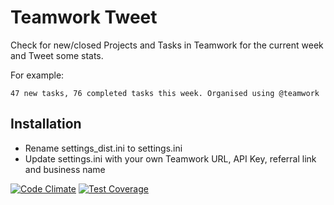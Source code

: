 Teamwork Tweet
==============

Check for new/closed Projects and Tasks in Teamwork for the current week and Tweet some stats.

For example:

`47 new tasks, 76 completed tasks this week. Organised using @teamwork`

Installation
------------

* Rename settings_dist.ini to settings.ini
* Update settings.ini with your own Teamwork URL, API Key, referral link and business name

[![Code Climate](https://codeclimate.com/github/murrion/TeamTweet/badges/gpa.svg)](https://codeclimate.com/github/murrion/TeamTweet)
[![Test Coverage](https://codeclimate.com/github/murrion/TeamTweet/badges/coverage.svg)](https://codeclimate.com/github/murrion/TeamTweet/coverage)